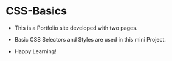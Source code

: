 # CSS-Basics
- This is a Portfolio site developed with two pages. 
- Basic CSS Selectors and Styles are used in this mini Project.

- Happy Learning!

